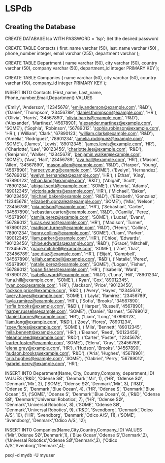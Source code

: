 # LSPdb



## Creating the Database

CREATE DATABASE lsp WITH PASSWORD =  'lsp'; Set the desired password

CREATE TABLE Contacts (
 first_name varchar (50),
 last_name varchar (50) ,
 phone_number integer,
 email varchar (255),
 department varchar 
);

CREATE TABLE  Department (
 name varchar (50),
 city varchar (50),
 country varchar (50), 
 company varchar (50), 
 department_id integer PRIMARY KEY
);

CREATE TABLE Companies (
  name          varchar (50),
  city             varchar (50),
  country       varchar (50),
  company_id integer PRIMARY KEY 
);

INSERT INTO Contacts (First_name, Last_name, Phone_number,Email,Department) VALUES
      
('Emily', 'Anderson', '12345678', 'emily.anderson@example.com', 'R&D'),
('Daniel', 'Thompson', '23456789', 'daniel.thompson@example.com', 'HR'),
('Olivia', 'Harris', '34567890', 'olivia.harris@example.com', 'R&D'),
('Alexander', 'Martinez', '45678901', 'alexander.martinez@example.com', 'SOME'),
('Sophia', 'Robinson', '56789012', 'sophia.robinson@example.com', 'HR'),
('William', 'Clark', '67890123', 'william.clark@example.com', 'R&D'),
('Amelia', 'Rodriguez', '78901234', 'amelia.rodriguez@example.com', 'SOME'),
('James', 'Lewis', '89012345', 'james.lewis@example.com', 'HR'),
('Charlotte', 'Lee', '90123456', 'charlotte.lee@example.com', 'R&D'),
('Benjamin', 'Walker', '12345678', 'benjamin.walker@example.com', 'SOME'),
('Ava', 'Hall', '23456789', 'ava.hall@example.com', 'HR'),
('Mason', 'Allen', '34567890', 'mason.allen@example.com', 'R&D'),
('Harper', 'Young', '45678901', 'harper.young@example.com', 'SOME'),
('Evelyn', 'Hernandez', '56789012', 'evelyn.hernandez@example.com', 'HR'),
('Ethan', 'King', '67890123', 'ethan.king@example.com', 'R&D'),
('Abigail', 'Scott', '78901234', 'abigail.scott@example.com', 'SOME'),
('Victoria', 'Adams', '89012345', 'victoria.adams@example.com', 'HR'),
('Michael', 'Baker', '90123456', 'michael.baker@example.com', 'R&D'),
('Elizabeth', 'Gonzalez', '12345678', 'elizabeth.gonzalez@example.com', 'SOME'),
('Mia', 'Nelson', '23456789', 'mia.nelson@example.com', 'HR'),
('Sebastian', 'Carter', '34567890', 'sebastian.carter@example.com', 'R&D'),
('Camila', 'Perez', '45678901', 'camila.perez@example.com', 'SOME'),
('Lucas', 'Evans', '56789012', 'lucas.evans@example.com', 'HR'),
('Madison', 'Turner', '67890123', 'madison.turner@example.com', 'R&D'),
('Henry', 'Collins', '78901234', 'henry.collins@example.com', 'SOME'),
('Liam', 'Parker', '89012345', 'liam.parker@example.com', 'HR'),
('Chloe', 'Edwards', '90123456', 'chloe.edwards@example.com', 'R&D'),
('Grace', 'Mitchell', '12345678', 'grace.mitchell@example.com', 'SOME'),
('Zoe', 'Diaz', '23456789', 'zoe.diaz@example.com', 'HR'),
('Elijah', 'Campbell', '34567890', 'elijah.campbell@example.com', 'R&D'),
('Natalie', 'Perez', '45678901', 'natalie.perez@example.com', 'SOME'),
('Logan', 'Fisher', '56789012', 'logan.fisher@example.com', 'HR'),
('Isabella', 'Ward', '67890123', 'isabella.ward@example.com', 'R&D'),
('Luna', 'Hill', '78901234', 'luna.hill@example.com', 'SOME'),
('Ryan', 'Cox', '89012345', 'ryan.cox@example.com', 'HR'),
('Jackson', 'Price', '90123456', 'jackson.price@example.com', 'R&D'),
('Avery', 'Hayes', '12345678', 'avery.hayes@example.com', 'SOME'),
('Layla', 'Ramirez', '23456789', 'layla.ramirez@example.com', 'HR'),
('Sofia', 'Brooks', '34567890', 'sofia.brooks@example.com', 'R&D'),
('Harper', 'Russell', '45678901', 'harper.russell@example.com', 'SOME'),
('Daniel', 'Barnes', '56789012', 'daniel.barnes@example.com', 'HR'),
('Liam', 'Long', '67890123', 'liam.long@example.com', 'R&D'),
('Zoey', 'Flores', '78901234', 'zoey.flores@example.com', 'SOME'),
('Mila', 'Bennett', '89012345', 'mila.bennett@example.com', 'HR'),
('Eleanor', 'Reed', '90123456', 'eleanor.reed@example.com', 'R&D'),
('Carter', 'Foster', '12345678', 'carter.foster@example.com', 'SOME'),
('Elena', 'Gray', '23456789', 'elena.gray@example.com', 'HR'),
('Hudson', 'Brooks', '34567890', 'hudson.brooks@example.com', 'R&D'),
('Aria', 'Hughes', '45678901', 'aria.hughes@example.com', 'SOME'),
('Gabriel', 'Perry', '56789012', 'gabriel.perry@example.com', 'HR');


INSERT INTO Department(Name, City, Country,Company, department_ID) VALUES
('R&D', 'Odense SØ', 'Denmark','Mir', 1),
('HR', 'Odense SØ', 'Denmark','Mir', 2),
('SOME', 'Odense SØ', 'Denmark','Mir', 3),
('R&D', 'Odense S', 'Denmark','Blue Ocean', 4),
('HR', 'Odense S', 'Denmark','Blue Ocean', 5),
('SOME', 'Odense S', 'Denmark','Blue Ocean', 6),
('R&D', 'Odense SØ', 'Denmark','Universal Robotics', 7),
('HR', 'Odense SØ', 'Denmark','Universal Robotics', 8),
('SOME', 'Odense SØ', 'Denmark','Universal Robotics', 9),
('R&D', 'Svendborg', 'Denmark','Odico A/S', 10),
('HR', 'Svendborg', 'Denmark','Odico A/S', 11),
('SOME', 'Svendborg', 'Denmark','Odico A/S', 12);

INSERT INTO Companies(Name,City,Country,Company_ID) VALUES
('Mir','Odense SØ','Denmark',1),
('Blue Ocean','Odense S','Denmark',2),
('Universal Robotics','Odense SØ','Denmark',3),
('Odico A/S','Svenborg','Denmark',4);

psql -d mydb -U myuser
